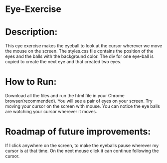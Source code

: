 # Eye-Exercise

# Description:
This eye exercise makes the eyeball to look at the cursor wherever we move the mouse on the screen. The styles.css file contains the position of the eyes and the balls with the background color. The div for one eye-ball is copied to create the next eye and that created two eyes.

# How to Run:
Download all the files and run the html file in your Chrome browser(recommended). You will see a pair of eyes on your screen. Try moving your cursor on the screen with mouse. You can notice the eye balls are watching your cursor wherever it moves.  

# Roadmap of future improvements:
If I click anywhere on the screen, to make the eyeballs pause wherever my cursor is at that time. On the next mouse click it can continue following the cursor. 
